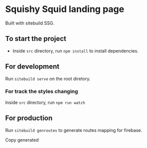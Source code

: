 # Squishy Squid landing page

Built with sitebuild SSG.

## To start the project

- Inside `src` directory, run ```npm install``` to install dependencies.

## For development

Run ```sitebuild serve``` on the root diretory.

### For track the styles changing

Inside `src` directory, run ```npm run watch```

## For production

Run ```sitebuild genroutes``` to generate routes mapping for firebase.

Copy generated
